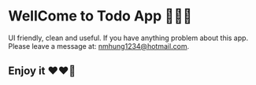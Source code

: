 # WellCome to Todo App 🎉🎉🎊

UI friendly, clean and useful.
If you have anything problem about this app. Please leave a message at: nmhung1234@hotmail.com.


## Enjoy it ❤❤🚀
